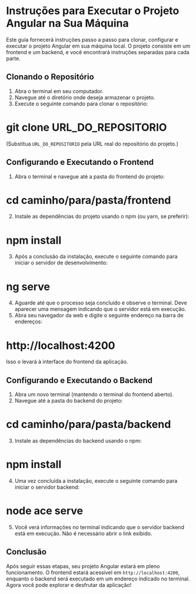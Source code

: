 # Instruções para Executar o Projeto Angular na Sua Máquina

Este guia fornecerá instruções passo a passo para clonar, configurar e executar o projeto Angular em sua máquina local. O projeto consiste em um frontend e um backend, e você encontrará instruções separadas para cada parte.

## Clonando o Repositório

1. Abra o terminal em seu computador.
2. Navegue até o diretório onde deseja armazenar o projeto.
3. Execute o seguinte comando para clonar o repositório:

# git clone URL_DO_REPOSITORIO

(Substitua `URL_DO_REPOSITORIO` pela URL real do repositório do projeto.)

## Configurando e Executando o Frontend

1. Abra o terminal e navegue até a pasta do frontend do projeto:

# cd caminho/para/pasta/frontend

2. Instale as dependências do projeto usando o npm (ou yarn, se preferir):

# npm install

3. Após a conclusão da instalação, execute o seguinte comando para iniciar o servidor de desenvolvimento:

# ng serve

4. Aguarde até que o processo seja concluído e observe o terminal. Deve aparecer uma mensagem indicando que o servidor está em execução.
5. Abra seu navegador da web e digite o seguinte endereço na barra de endereços:

# http://localhost:4200

Isso o levará à interface do frontend da aplicação.

## Configurando e Executando o Backend

1. Abra um novo terminal (mantendo o terminal do frontend aberto).
2. Navegue até a pasta do backend do projeto:

# cd caminho/para/pasta/backend

3. Instale as dependências do backend usando o npm:

# npm install

4. Uma vez concluída a instalação, execute o seguinte comando para iniciar o servidor backend:

# node ace serve

5. Você verá informações no terminal indicando que o servidor backend está em execução. Não é necessário abrir o link exibido.

## Conclusão

Após seguir essas etapas, seu projeto Angular estará em pleno funcionamento. O frontend estará acessível em `http://localhost:4200`, enquanto o backend será executado em um endereço indicado no terminal. Agora você pode explorar e desfrutar da aplicação!

